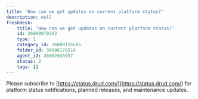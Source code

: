 ```yaml
---
title: 'How can we get updates on current platform status?'
description: null
freshdesk:
    title: 'How can we get updates on current platform status?'
    id: 36000070262
    type: 1
    category_id: 36000115505
    folder_id: 36000178516
    agent_id: 36007655997
    status: 2
    tags: []
---
```


Please subscribe to [https://status.drud.com/](<https://status.drud.com/>) for platform status notifications, planned releases, and maintenance updates.

